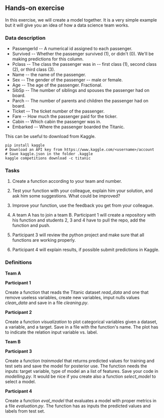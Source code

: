 ## Hands-on exercise

In this exercise, we will create a model together. It is a very simple example but it will give you an idea of how a data science team works.

### Data description

- PassengerId -- A numerical id assigned to each passenger.
- Survived -- Whether the passenger survived (1), or didn't (0). We'll be making predictions for this column.
- Pclass -- The class the passenger was in -- first class (1), second class (2), or third class (3).
- Name -- the name of the passenger.
- Sex -- The gender of the passenger -- male or female.
- Age -- The age of the passenger. Fractional.
- SibSp -- The number of siblings and spouses the passenger had on board.
- Parch -- The number of parents and children the passenger had on board.
- Ticket -- The ticket number of the passenger.
- Fare -- How much the passenger paid for the ticker.
- Cabin -- Which cabin the passenger was in.
- Embarked -- Where the passenger boarded the Titanic.

This can be useful to download from Kaggle.
```
pip install kaggle
# Download an API key from https://www.kaggle.com/<username>/account 
# Save kaggle.json in the folder .kaggle
kaggle competitions download -c titanic
```

### Tasks

1. Create a function according to your team and number.

2. Test your function with your colleague, explain him your solution, and ask him some suggestions. What could be improved?

3. Improve your function, use the feedback you get from your colleague.

4. A team A has to join a team B. Participant 1 will create a repository with his function and students 2, 3 and 4 have to pull the repo, add the function and push. 

5. Participant 3 will review the python project and make sure that all functions are working properly. 

5. Participant 4 will explain results, if possible submit predictions in Kaggle.

### Definitions

**Team A**

**Participant 1**

Create a function that reads the Titanic dataset _read_data_ and one that remove useless variables, create new variables,
 imput nulls values _clean_data_ and save in a file _cleaning.py_.

**Participant 2**

Create a function _visualization_ to plot categorical variables given a dataset, a variable, and a target. 
Save in a file with the function's name. The plot has to indicate the relation input variable vs. label.


**Team B**

**Participant 3**

Create a function _trainmodel_ that returns predicted values for training and test sets and save the model for posterior use. The function needs the inputs: target variable, type of model an a list of features. 
Save your code in _modelling.py_. It would be nice if you create also a function _select_model_  to select a model.

**Participant 4**

Create a function _eval_model_ that evaluates a model with proper metrics in a file _evaluation.py_. The function has as inputs the predicted values and labels from test set.
